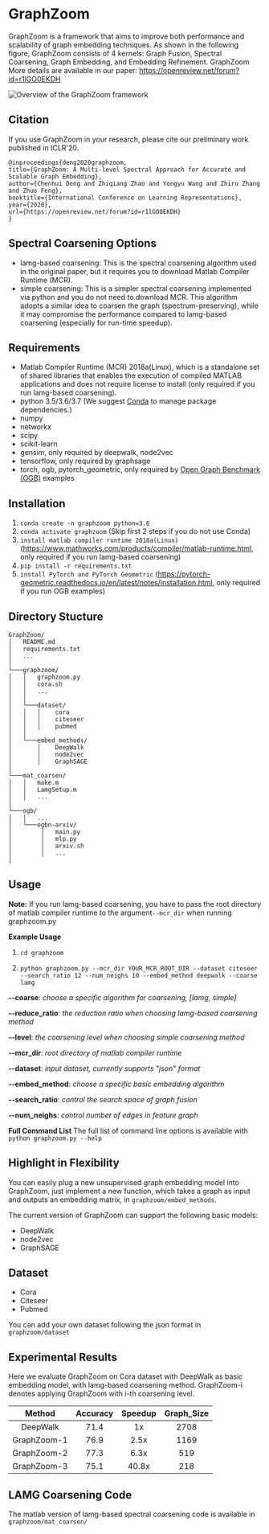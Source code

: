 GraphZoom
===============================

GraphZoom is a framework that aims to improve both performance and scalability of graph embedding techniques. As shown in the following figure, GraphZoom consists of 4 kernels: Graph Fusion, Spectral Coarsening, Graph Embedding, and Embedding Refinement. GraphZoom More details are available in our paper: https://openreview.net/forum?id=r1lGO0EKDH

![Overview of the GraphZoom framework](/GraphZoom.png)

Citation
------------
If you use GraphZoom in your research, please cite our preliminary work
published in ICLR'20.

```
@inproceedings{deng2020graphzoom,
title={GraphZoom: A Multi-level Spectral Approach for Accurate and Scalable Graph Embedding},
author={Chenhui Deng and Zhiqiang Zhao and Yongyu Wang and Zhiru Zhang and Zhuo Feng},
booktitle={International Conference on Learning Representations},
year={2020},
url={https://openreview.net/forum?id=r1lGO0EKDH}
}
```

Spectral Coarsening Options
------------
* lamg-based coarsening: This is the spectral coarsening algorithm used in the original paper, but it requires you to download Matlab Compiler Runtime (MCR).
* simple coarsening: This is a simpler spectral coarsening implemented via python and you do not need to download MCR. This algorithm adopts a similar idea to coarsen the graph (spectrum-preserving), while it may compromise the performance compared to lamg-based coarsening (especially for run-time speedup).

Requirements
------------
* Matlab Compiler Runtime (MCR) 2018a(Linux), which is a standalone set of shared libraries that enables the execution of compiled MATLAB applications and does not require license to install (only required if you run lamg-based coarsening).
* python 3.5/3.6/3.7 (We suggest [Conda](https://docs.conda.io/projects/conda/en/latest/index.html) to manage package dependencies.)
* numpy
* networkx
* scipy
* scikit-learn
* gensim, only required by deepwalk, node2vec
* tensorflow, only required by graphsage
* torch, ogb, pytorch_geometric, only required by [Open Graph Benchmark (OGB)](https://ogb.stanford.edu/) examples

Installation
------------
1. `conda create -n graphzoom python=3.6`
2. `conda activate graphzoom` (Skip first 2 steps if you do not use Conda)
3. `install matlab compiler runtime 2018a(Linux)` (https://www.mathworks.com/products/compiler/matlab-runtime.html, only required if you run lamg-based coarsening)
4. `pip install -r requirements.txt`
5. `install PyTorch and PyTorch Geometric` (https://pytorch-geometric.readthedocs.io/en/latest/notes/installation.html, only required if you run OGB examples)

Directory Stucture
------------
```
GraphZoom/
│   README.md
│   requirements.txt
│   ... 
│
└───graphzoom/
│   │   graphzoom.py
│   │   cora.sh
│   │   ...  
│   │ 
│   └───dataset/
│   │   │    cora
│   │   │    citeseer
│   │   │    pubmed
│   │  
│   └───embed_methods/
│       │    DeepWalk
│       │    node2vec
│       │    GraphSAGE
│ 
└───mat_coarsen/
│   │   make.m
│   │   LamgSetup.m
│   │   ...  
│
└───ogb/
│   │   ...
│   └───ogbn-arxiv/ 
│        │   main.py
│        │   mlp.py
│        │   arxiv.sh   
│        │   ...  
│        
```


Usage
-----

**Note:** If you run lamg-based coarsening, you have to pass the root directory of matlab compiler runtime to the argument`--mcr_dir` when running graphzoom.py

**Example Usage**

1. `cd graphzoom`

2. `python graphzoom.py --mcr_dir YOUR_MCR_ROOT_DIR --dataset citeseer --search_ratio 12 --num_neighs 10 --embed_method deepwalk --coarse lamg`

**--coarse**:  *choose a specific algorithm for coarsening, [lamg, simple]*

**--reduce_ratio**:  *the reduction ratio when choosing lamg-based coarsening method*

**--level**:  *the coarsening level when choosing simple coarsening method*

**--mcr_dir**:  *root directory of matlab compiler runtime*

**--dataset**: *input dataset, currently supports "json" format*

**--embed_method**: *choose a specific basic embedding algorithm*

**--search_ratio**: *control the search space of graph fusion*

**--num_neighs**: *control number of edges in feature graph*


**Full Command List**
The full list of command line options is available with ``python graphzoom.py --help``

Highlight in Flexibility
-------

You can easily plug a new unsupervised graph embedding model into GraphZoom, just implement a new function, which takes a graph as input and outputs an embedding matrix, in `graphzoom/embed_methods`.

The current version of GraphZoom can support the following basic models:

* DeepWalk
* node2vec
* GraphSAGE

Dataset
-------
* Cora
* Citeseer
* Pubmed

You can add your own dataset following the json format in `graphzoom/dataset`

Experimental Results
-------

Here we evaluate GraphZoom on Cora dataset with DeepWalk as basic embedding model, with lamg-based coarsening method. GraphZoom-i denotes applying GraphZoom with i-th coarsening level.

| Method        | Accuracy      | Speedup  | Graph_Size  |
| :-----------: |:-------------:| :-------:| :----------:|
| DeepWalk      | 71.4          | 1x       | 2708        |
| GraphZoom-1   | 76.9          | 2.5x     | 1169        |
| GraphZoom-2   | 77.3          | 6.3x     | 519         |
| GraphZoom-3   | 75.1          | 40.8x    | 218         |

LAMG Coarsening Code
---------------
The matlab version of lamg-based spectral coarsening code is available in `graphzoom/mat_coarsen/`
